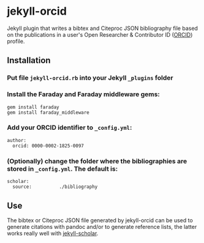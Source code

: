 jekyll-orcid
============

Jekyll plugin that writes a bibtex and Citeproc JSON bibliography file based on the publications in a user's Open Researcher & Contributor ID ([ORCID](http://orcid.org)) profile.

Installation
------------

### Put file `jekyll-orcid.rb` into your Jekyll `_plugins` folder
### Install the Faraday and Faraday middleware gems:

    gem install faraday
    gem install faraday_middleware

### Add your ORCID identifier to `_config.yml`:

    author:
      orcid: 0000-0002-1825-0097

### (Optionally) change the folder where the bibliographies are stored in `_config.yml`. The default is:

    scholar:
      source:          ./bibliography

Use
---

The bibtex or Citeproc JSON file generated by jekyll-orcid can be used to generate citations with pandoc and/or to generate reference lists, the latter works really well with [jekyll-scholar](https://github.com/inukshuk/jekyll-scholar).

